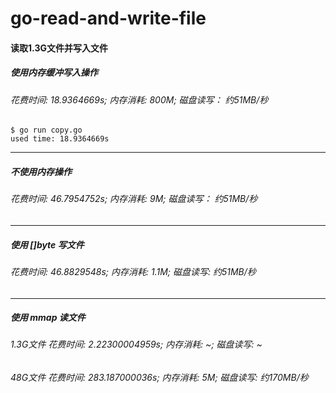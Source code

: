 # go-read-and-write-file

#### 读取1.3G文件并写入文件

##### 使用内存缓冲写入操作
###### 花费时间: 18.9364669s; 内存消耗: 800M; 磁盘读写： 约51MB/秒


```
$ go run copy.go
used time: 18.9364669s

```

--------
##### 不使用内存操作

###### 花费时间: 46.7954752s; 内存消耗: 9M; 磁盘读写： 约51MB/秒

--------

##### 使用 []byte 写文件

###### 花费时间: 46.8829548s; 内存消耗: 1.1M; 磁盘读写: 约51MB/秒

--------

##### 使用 mmap 读文件

###### 1.3G文件 花费时间: 2.22300004959s; 内存消耗: ~; 磁盘读写: ~

###### 48G文件 花费时间: 283.187000036s; 内存消耗: 5M; 磁盘读写: 约170MB/秒

